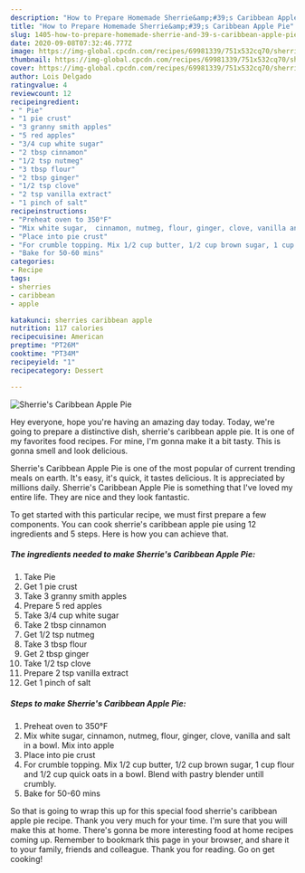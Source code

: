 ```yaml
---
description: "How to Prepare Homemade Sherrie&amp;#39;s Caribbean Apple Pie"
title: "How to Prepare Homemade Sherrie&amp;#39;s Caribbean Apple Pie"
slug: 1405-how-to-prepare-homemade-sherrie-and-39-s-caribbean-apple-pie
date: 2020-09-08T07:32:46.777Z
image: https://img-global.cpcdn.com/recipes/69981339/751x532cq70/sherries-caribbean-apple-pie-recipe-main-photo.jpg
thumbnail: https://img-global.cpcdn.com/recipes/69981339/751x532cq70/sherries-caribbean-apple-pie-recipe-main-photo.jpg
cover: https://img-global.cpcdn.com/recipes/69981339/751x532cq70/sherries-caribbean-apple-pie-recipe-main-photo.jpg
author: Lois Delgado
ratingvalue: 4
reviewcount: 12
recipeingredient:
- " Pie"
- "1 pie crust"
- "3 granny smith apples"
- "5 red apples"
- "3/4 cup white sugar"
- "2 tbsp cinnamon"
- "1/2 tsp nutmeg"
- "3 tbsp flour"
- "2 tbsp ginger"
- "1/2 tsp clove"
- "2 tsp vanilla extract"
- "1 pinch of salt"
recipeinstructions:
- "Preheat oven to 350°F"
- "Mix white sugar,  cinnamon, nutmeg, flour, ginger, clove, vanilla and salt in a bowl. Mix into apple"
- "Place into pie crust"
- "For crumble topping. Mix 1/2 cup butter, 1/2 cup brown sugar, 1 cup flour and 1/2 cup quick oats in a bowl. Blend with pastry blender untill crumbly."
- "Bake for 50-60 mins"
categories:
- Recipe
tags:
- sherries
- caribbean
- apple

katakunci: sherries caribbean apple 
nutrition: 117 calories
recipecuisine: American
preptime: "PT26M"
cooktime: "PT34M"
recipeyield: "1"
recipecategory: Dessert

---
```



![Sherrie&#39;s Caribbean Apple Pie](https://img-global.cpcdn.com/recipes/69981339/751x532cq70/sherries-caribbean-apple-pie-recipe-main-photo.jpg)

Hey everyone, hope you're having an amazing day today. Today, we're going to prepare a distinctive dish, sherrie&#39;s caribbean apple pie. It is one of my favorites food recipes. For mine, I'm gonna make it a bit tasty. This is gonna smell and look delicious.



Sherrie&#39;s Caribbean Apple Pie is one of the most popular of current trending meals on earth. It's easy, it's quick, it tastes delicious. It is appreciated by millions daily. Sherrie&#39;s Caribbean Apple Pie is something that I've loved my entire life. They are nice and they look fantastic.


To get started with this particular recipe, we must first prepare a few components. You can cook sherrie&#39;s caribbean apple pie using 12 ingredients and 5 steps. Here is how you can achieve that.

<!--inarticleads1-->

##### The ingredients needed to make Sherrie&#39;s Caribbean Apple Pie:

1. Take  Pie
1. Get 1 pie crust
1. Take 3 granny smith apples
1. Prepare 5 red apples
1. Take 3/4 cup white sugar
1. Take 2 tbsp cinnamon
1. Get 1/2 tsp nutmeg
1. Take 3 tbsp flour
1. Get 2 tbsp ginger
1. Take 1/2 tsp clove
1. Prepare 2 tsp vanilla extract
1. Get 1 pinch of salt




<!--inarticleads2-->

##### Steps to make Sherrie&#39;s Caribbean Apple Pie:

1. Preheat oven to 350°F
1. Mix white sugar,  cinnamon, nutmeg, flour, ginger, clove, vanilla and salt in a bowl. Mix into apple
1. Place into pie crust
1. For crumble topping. Mix 1/2 cup butter, 1/2 cup brown sugar, 1 cup flour and 1/2 cup quick oats in a bowl. Blend with pastry blender untill crumbly.
1. Bake for 50-60 mins




So that is going to wrap this up for this special food sherrie&#39;s caribbean apple pie recipe. Thank you very much for your time. I'm sure that you will make this at home. There's gonna be more interesting food at home recipes coming up. Remember to bookmark this page in your browser, and share it to your family, friends and colleague. Thank you for reading. Go on get cooking!
